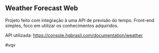 ## Weather Forecast Web

Projeto feito com integração à uma API de previsão do tempo.
Front-end simples, foco em utilizar os conhecimentos adquiridos.

API utilizada: https://console.hgbrasil.com/documentation/weather

#vqv
